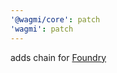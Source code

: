 ```yaml
---
'@wagmi/core': patch
'wagmi': patch
---
```


adds chain for [Foundry](https://github.com/foundry-rs)
